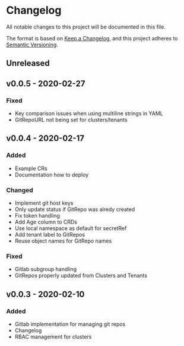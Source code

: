# Changelog
All notable changes to this project will be documented in this file.

The format is based on [Keep a Changelog](https://keepachangelog.com/en/1.0.0/),
and this project adheres to [Semantic Versioning](https://semver.org/spec/v2.0.0.html).

## Unreleased

## v0.0.5 - 2020-02-27
### Fixed
- Key comparison issues when using multiline strings in YAML
- GitRepoURL not being set for clusters/tenants

## v0.0.4 - 2020-02-17
### Added
- Example CRs
- Documentation how to deploy
### Changed
- Implement git host keys
- Only update status if GitRepo was alredy created
- Fix token handling
- Add Age column to CRDs
- Use local namespace as default for secretRef
- Add tenant label to GitRepos
- Reuse object names for GitRepo names
### Fixed
- Gitlab subgroup handling
- GitRepos properly updated from Clusters and Tenants

## v0.0.3 - 2020-02-10
### Added
- Gitlab implementation for managing git repos
- Changelog
- RBAC management for clusters
